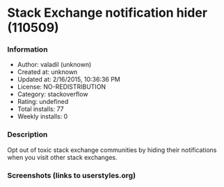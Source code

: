 # Stack Exchange notification hider (110509)

### Information
- Author: valadil (unknown)
- Created at: unknown
- Updated at: 2/16/2015, 10:36:36 PM
- License: NO-REDISTRIBUTION
- Category: stackoverflow
- Rating: undefined
- Total installs: 77
- Weekly installs: 0


### Description
Opt out of toxic stack exchange communities by hiding their notifications when you visit other stack exchanges.


### Screenshots (links to userstyles.org)



